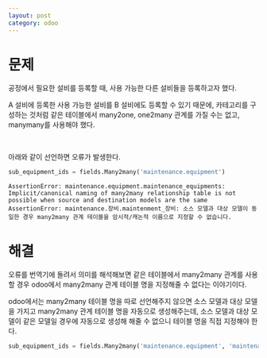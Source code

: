 ```yaml
---
layout: post
category: odoo
---
```


# 문제

공정에서 필요한 설비를 등록할 때, 사용 가능한 다른 설비들을 등록하고자 했다.

A 설비에 등록한 사용 가능한 설비를 B 설비에도 등록할 수 있기 때문에, 카테고리를 구성하는 것처럼 같은 테이블에서 many2one, one2many 관계를 가질 수는 없고, manymany를 사용해야 했다.

<br>

아래와 같이 선언하면 오류가 발생한다.

```python
sub_equipment_ids = fields.Many2many('maintenance.equipment')
```

```text
AssertionError: maintenance.equipment.maintenance_equipments: Implicit/canonical naming of many2many relationship table is not possible when source and destination models are the same
AssertionError: maintenance.장비.maintenment_장비: 소스 모델과 대상 모델이 동일한 경우 many2many 관계 테이블을 암시적/캐논적 이름으로 지정할 수 없습니다.
```

# 해결

오류를 번역기에 돌려서 의미를 해석해보면 같은 테이블에서 many2many 관계를 사용할 경우 odoo에서 many2many 관계 테이블 명을 지정해줄 수 없다는 이야기이다.

odoo에서는 many2many 테이블 명을 따로 선언해주지 않으면 소스 모델과 대상 모델을 가지고 many2many 관계 테이블 명을 자동으로 생성해주는데, 소스 모델과 대상 모델이 같은 모델일 경우에 자동으로 생성해 해줄 수 없으니 테이블 명을 직접 지정해야 한다.

```python
sub_equipment_ids = fields.Many2many('maintenance.equipment', 'maintenance_equipment_main_sub_rel', 'main_id', 'sub_id', string='Sub Equipments')
```

